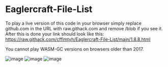 # Eaglercraft-File-List
To play a live version of this code in your browser simply replace github.com in the URL with raw.githack.com and remove /blob if you see it.
After this is done your link should look like this: https://raw.githack.com/cfflmtyh/Eaglercraft-File-List/main/1.8.8.html

You cannot play WASM-GC versions on browsers older than 2017.

![image](https://github.com/user-attachments/assets/a8745342-5d66-48ae-b724-52e1887aa59c)
![image](https://github.com/user-attachments/assets/0748b8a7-07a2-40ba-a510-bbfb6038b161)
![image](https://github.com/user-attachments/assets/0748b8a7-07a2-40ba-a510-bbfb6038b161)
